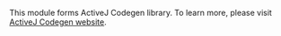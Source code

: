 This module forms ActiveJ Codegen library. To learn more, please visit [ActiveJ Codegen website](https://codegen.activej.io).